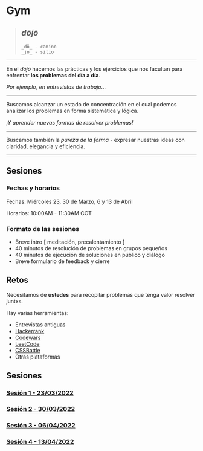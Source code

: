 # Gym

> ## _dōjō_
>
> ```
> _dō_ - camino
> _jō_ - sitio
> ```

---

En el _dōjō_ hacemos las prácticas y los ejercicios que nos facultan para enfrentar **los problemas del día a día**.

_Por ejemplo, en entrevistas de trabajo..._

---

Buscamos alcanzar un estado de concentración en el cual podemos analizar los problemas en forma sistemática y lógica.

_¡Y aprender nuevas formas de resolver problemas!_

---

Buscamos también la _pureza de la forma_ - expresar nuestras ideas con claridad, elegancia y eficiencia.

---

## Sesiones

### Fechas y horarios

Fechas: Miércoles 23, 30 de Marzo, 6 y 13 de Abril

Horarios: 10:00AM - 11:30AM COT

### Formato de las sesiones

- Breve intro [ meditación, precalentamiento ]
- 40 minutos de resolución de problemas en grupos pequeños
- 40 minutos de ejecución de soluciones en público y diálogo
- Breve formulario de feedback y cierre

## Retos
  
Necesitamos de **ustedes** para recopilar problemas que tenga valor resolver juntxs.

Hay varias herramientas:

- Entrevistas antiguas
- [Hackerrank](https://www.hackerrank.com/domains/algorithms)
- [Codewars](https://www.codewars.com/kata)
- [LeetCode](https://leetcode.com/problemset/algorithms/)
- [CSSBattle](https://cssbattle.dev/)
- Otras plataformas

## Sesiones
### [Sesión 1 - 23/03/2022](./sessions/session-1.md)
### [Sesión 2 - 30/03/2022](./sessions/session-2.md)
### [Sesión 3 - 06/04/2022](./sessions/session-3.md)
### [Sesión 4 - 13/04/2022](./sessions/session-4.md)
